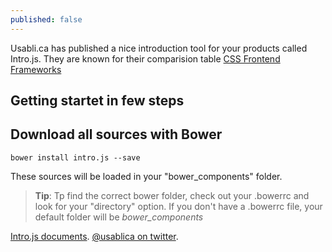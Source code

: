 ```yaml
---
published: false
---
```


Usabli.ca has published a nice introduction tool for your products called Intro.js. They are known for their comparision table [CSS Frontend Frameworks](http://usablica.github.io/front-end-frameworks/compare.html)

## Getting startet in few steps

## Download all sources with Bower

```bower install intro.js --save```

These sources will be loaded in your "bower_components" folder.

> __Tip__: Tp find the correct bower folder, check out your .bowerrc and look for your "directory" option. If you don't have a .bowerrc file, your default folder will be _bower\_components_



<a target="_blank" href="https://twitter.com/usablica">Intro.js documents</a>. 
<a target="_blank" href="https://twitter.com/usablica">@usablica on twitter</a>. 
